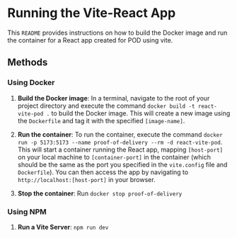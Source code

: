 # Running the Vite-React App

This `README` provides instructions on how to build the Docker image and run the container for a React app created for POD using vite.

## Methods

### Using Docker

1. **Build the Docker image**: In a terminal, navigate to the root of your project directory and execute the command `docker build -t react-vite-pod .` to build the Docker image. This will create a new image using the `Dockerfile` and tag it with the specified `[image-name]`.

2. **Run the container**: To run the container, execute the command `docker run -p 5173:5173 --name proof-of-delivery --rm -d react-vite-pod`. This will start a container running the React app, mapping `[host-port]` on your local machine to `[container-port]` in the container (which should be the same as the port you specified in the `vite.config` file and `Dockerfile`). You can then access the app by navigating to `http://localhost:[host-port]` in your browser.

3. **Stop the container**: Run `docker stop proof-of-delivery`

### Using NPM
1. **Run a Vite Server**: `npm run dev`
